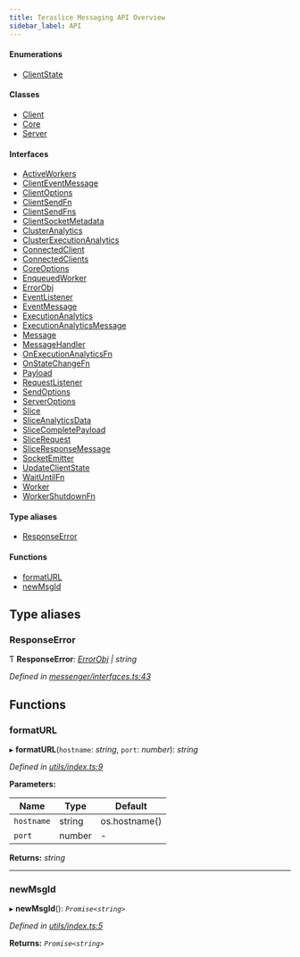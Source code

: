 ```yaml
---
title: Teraslice Messaging API Overview
sidebar_label: API
---
```


#### Enumerations

* [ClientState](enums/clientstate.md)

#### Classes

* [Client](classes/client.md)
* [Core](classes/core.md)
* [Server](classes/server.md)

#### Interfaces

* [ActiveWorkers](interfaces/activeworkers.md)
* [ClientEventMessage](interfaces/clienteventmessage.md)
* [ClientOptions](interfaces/clientoptions.md)
* [ClientSendFn](interfaces/clientsendfn.md)
* [ClientSendFns](interfaces/clientsendfns.md)
* [ClientSocketMetadata](interfaces/clientsocketmetadata.md)
* [ClusterAnalytics](interfaces/clusteranalytics.md)
* [ClusterExecutionAnalytics](interfaces/clusterexecutionanalytics.md)
* [ConnectedClient](interfaces/connectedclient.md)
* [ConnectedClients](interfaces/connectedclients.md)
* [CoreOptions](interfaces/coreoptions.md)
* [EnqueuedWorker](interfaces/enqueuedworker.md)
* [ErrorObj](interfaces/errorobj.md)
* [EventListener](interfaces/eventlistener.md)
* [EventMessage](interfaces/eventmessage.md)
* [ExecutionAnalytics](interfaces/executionanalytics.md)
* [ExecutionAnalyticsMessage](interfaces/executionanalyticsmessage.md)
* [Message](interfaces/message.md)
* [MessageHandler](interfaces/messagehandler.md)
* [OnExecutionAnalyticsFn](interfaces/onexecutionanalyticsfn.md)
* [OnStateChangeFn](interfaces/onstatechangefn.md)
* [Payload](interfaces/payload.md)
* [RequestListener](interfaces/requestlistener.md)
* [SendOptions](interfaces/sendoptions.md)
* [ServerOptions](interfaces/serveroptions.md)
* [Slice](interfaces/slice.md)
* [SliceAnalyticsData](interfaces/sliceanalyticsdata.md)
* [SliceCompletePayload](interfaces/slicecompletepayload.md)
* [SliceRequest](interfaces/slicerequest.md)
* [SliceResponseMessage](interfaces/sliceresponsemessage.md)
* [SocketEmitter](interfaces/socketemitter.md)
* [UpdateClientState](interfaces/updateclientstate.md)
* [WaitUntilFn](interfaces/waituntilfn.md)
* [Worker](interfaces/worker.md)
* [WorkerShutdownFn](interfaces/workershutdownfn.md)

#### Type aliases

* [ResponseError](overview.md#responseerror)

#### Functions

* [formatURL](overview.md#formaturl)
* [newMsgId](overview.md#newmsgid)

## Type aliases

###  ResponseError

Ƭ **ResponseError**: *[ErrorObj](interfaces/errorobj.md) | string*

*Defined in [messenger/interfaces.ts:43](https://github.com/terascope/teraslice/blob/6e018493/packages/teraslice-messaging/src/messenger/interfaces.ts#L43)*

## Functions

###  formatURL

▸ **formatURL**(`hostname`: *string*, `port`: *number*): *string*

*Defined in [utils/index.ts:9](https://github.com/terascope/teraslice/blob/6e018493/packages/teraslice-messaging/src/utils/index.ts#L9)*

**Parameters:**

Name | Type | Default |
------ | ------ | ------ |
`hostname` | string |  os.hostname() |
`port` | number | - |

**Returns:** *string*

___

###  newMsgId

▸ **newMsgId**(): *`Promise<string>`*

*Defined in [utils/index.ts:5](https://github.com/terascope/teraslice/blob/6e018493/packages/teraslice-messaging/src/utils/index.ts#L5)*

**Returns:** *`Promise<string>`*
